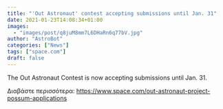 ```yaml
---
title: "'Out Astronaut' contest accepting submissions until Jan. 31"
date: 2021-01-23T14:08:34+01:00
images:
  - "images/post/q8juM8mm7L6DHaRn6q77bV.jpg"
author: "AstroBot"
categories: ["News"]
tags: ["space.com"]
draft: false
---
```


The Out Astronaut Contest is now accepting submissions until Jan. 31. 

Διαβάστε περισσότερα: https://www.space.com/out-astronaut-project-possum-applications
